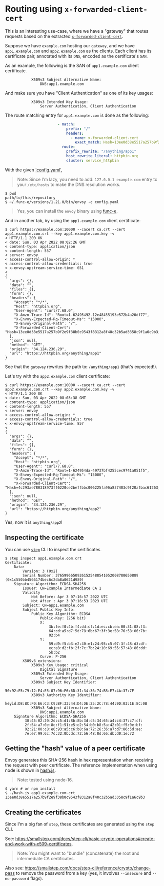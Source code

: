 # Routing using `x-forwarded-client-cert`

This is an interesting use-case, where we have a "gateway" that routes requests based on the
extracted [`x-forwarded-client-cert`](https://www.envoyproxy.io/docs/envoy/latest/configuration/http/http_conn_man/headers#x-forwarded-client-cert).

Suppose we have `example.com` hosting our `gateway`, and we have `app1.example.com` and
`app2.example.com` as the clients. Each client has its certificate pair, annotated with its `DNS`,
encoded as the certificate's `SAN`.

As an example, the following is the SAN of `app1.example.com` client certificate.

```
            X509v3 Subject Alternative Name:
                DNS:app1.example.com
```

And make sure you have "Client Authentication" as one of its key usages:

```
            X509v3 Extended Key Usage:
                Server Authentication, Client Authentication
```

The route matching entry for `app1.example.com` is done as the following:

```yaml
                        - match:
                            prefix: "/"
                            headers:
                              - name: x-forwarded-client-cert
                                exact_match: Hash=13ee0d38e5517a257b9f2e9f38b0c9543f8312a8f40c32b5ad3358c9f1a6c9b3;DNS=app1.example.com
                          route:
                            prefix_rewrite: "/anything/app1"
                            host_rewrite_literal: httpbin.org
                            cluster: service_httpbin
```

With the given ['config.yaml'](./config.yaml),

> Note: Since I'm lazy, you need to add: `127.0.0.1 example.com` entry to your `/etc/hosts` to make the DNS resolution works.

```console
$ pwd
path/to/this/repository
$ ~/.func-e/versions/1.21.0/bin/envoy -c config.yaml
```

> Yes, you can install the `envoy` binary using [func-e](https://func-e.io/).

And in another tab, by using the `app1.example.com` client certificate:

```
$ curl https://example.com:10000 --cacert ca.crt --cert app1.example.com.crt --key app1.example.com.key -v
< HTTP/1.1 200 OK
< date: Sun, 03 Apr 2022 08:02:26 GMT
< content-type: application/json
< content-length: 557
< server: envoy
< access-control-allow-origin: *
< access-control-allow-credentials: true
< x-envoy-upstream-service-time: 651
<
{
  "args": {},
  "data": "",
  "files": {},
  "form": {},
  "headers": {
    "Accept": "*/*",
    "Host": "httpbin.org",
    "User-Agent": "curl/7.68.0",
    "X-Amzn-Trace-Id": "Root=1-62495492-12e48455193e572b4a20df77",
    "X-Envoy-Expected-Rq-Timeout-Ms": "15000",
    "X-Envoy-Original-Path": "/",
    "X-Forwarded-Client-Cert": "Hash=13ee0d38e5517a257b9f2e9f38b0c9543f8312a8f40c32b5ad3358c9f1a6c9b3;DNS=app1.example.com"
  },
  "json": null,
  "method": "GET",
  "origin": "34.124.236.29",
  "url": "https://httpbin.org/anything/app1"
}
```

See that the `gateway` rewrites the path to: `/anything/app1` (that's expected!).

Let's try with the `app2.example.com` client certificate:

```console
$ curl https://example.com:10000 --cacert ca.crt --cert app2.example.com.crt --key app2.example.com.key -v
< HTTP/1.1 200 OK
< date: Sun, 03 Apr 2022 08:03:38 GMT
< content-type: application/json
< content-length: 557
< server: envoy
< access-control-allow-origin: *
< access-control-allow-credentials: true
< x-envoy-upstream-service-time: 857
<
{
  "args": {},
  "data": "",
  "files": {},
  "form": {},
  "headers": {
    "Accept": "*/*",
    "Host": "httpbin.org",
    "User-Agent": "curl/7.68.0",
    "X-Amzn-Trace-Id": "Root=1-624954da-49737bf4255cec9741a051f5",
    "X-Envoy-Expected-Rq-Timeout-Ms": "15000",
    "X-Envoy-Original-Path": "/",
    "X-Forwarded-Client-Cert": "Hash=4c293ae780318973ff6220ce2beffbbc006225fa96a837483c9f20afbac61263;DNS=app2.example.com"
  },
  "json": null,
  "method": "GET",
  "origin": "34.124.236.29",
  "url": "https://httpbin.org/anything/app2"
}
```

Yes, now it is `anything/app2`!

## Inspecting the certificate

You can use [`step`](https://smallstep.com/docs/step-cli) CLI to inspect the certificates.

```console
$ step inspect app1.example.com.crt
Certificate:
    Data:
        Version: 3 (0x2)
        Serial Number: 37659966509261525488541052008780650889 (0x1c550bb4566174bec6c2da8a0621d989)
    Signature Algorithm: ECDSA-SHA256
        Issuer: CN=Example Intermediate CA 1
        Validity
            Not Before: Apr 3 07:16:57 2022 UTC
            Not After : Apr 3 07:16:53 2023 UTC
        Subject: CN=app1.example.com
        Subject Public Key Info:
            Public Key Algorithm: ECDSA
                Public-Key: (256 bit)
                X:
                    3b:fe:f0:4b:f4:dd:cf:1d:ec:cb:ea:00:31:08:f3:
                    64:cd:a5:d7:5d:78:6b:67:3f:3e:58:76:58:06:7b:
                    02:b4
                Y:
                    59:d9:f5:b3:e2:40:e1:24:95:c5:07:3f:48:d3:df:
                    ec:e8:d2:fb:2f:7c:7b:24:10:69:55:57:48:86:dd:
                    5b:b2
                Curve: P-256
        X509v3 extensions:
            X509v3 Key Usage: critical
                Digital Signature
            X509v3 Extended Key Usage:
                Server Authentication, Client Authentication
            X509v3 Subject Key Identifier:
                50:92:E5:79:12:E4:E5:07:96:F6:6D:31:34:36:74:B8:E7:4A:37:7F
            X509v3 Authority Key Identifier:
                keyid:D8:BC:F0:E6:C3:C9:BF:33:44:D4:DE:25:2C:78:44:9D:03:1E:8C:0B
            X509v3 Subject Alternative Name:
                DNS:app1.example.com
    Signature Algorithm: ECDSA-SHA256
         30:45:02:20:2d:c5:d1:8b:8b:3d:c5:34:65:a4:c4:37:c7:cf:
         2f:54:a7:0e:8e:f1:51:e5:e2:54:b0:b8:5a:42:01:f5:0e:bf:
         02:21:00:c8:e0:93:a5:c6:b8:6a:72:26:36:a7:d7:86:5d:ae:
         7e:e7:99:6c:7d:32:0b:dc:72:b6:48:8d:66:db:d0:1e:72
```

## Getting the "hash" value of a peer certificate

Envoy generates this SHA-256 hash in hex representation when receiving the request with peer
certificate. The reference implementation when using node is shown in [hash.js](./hash.js).

> Note: tested using node-16.

```console
$ yarn # or npm install
$ ./hash.js app1.example.com.crt
13ee0d38e5517a257b9f2e9f38b0c9543f8312a8f40c32b5ad3358c9f1a6c9b3
```

## Creating the certificates

Since I'm a big fan of `step`, these certificates are generated using the `step` CLI.

See: https://smallstep.com/docs/step-cli/basic-crypto-operations#create-and-work-with-x509-certificates.

> Note: You might want to "bundle" (concatenate) the root and intermediate CA certificates.

Also see: https://smallstep.com/docs/step-cli/reference/crypto/change-pass to remove the password
from a key (yes, it involves `--insecure` and `--no-password` flags).
